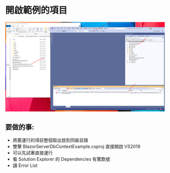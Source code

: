 # 開啟範例的項目
![img/5.PNG](img/2021-02-08/5.PNG "to start VS2019")

## 要做的事:
- 將要運行的項目整個取出放到同級目錄
- 雙擊 BlazorServerDbContextExample.csproj 直接開啟 VS2019
- 可以先試著直接運行
- 看 Solution Explorer 的 Dependencies 有驚歎號
- 讀 Error List
